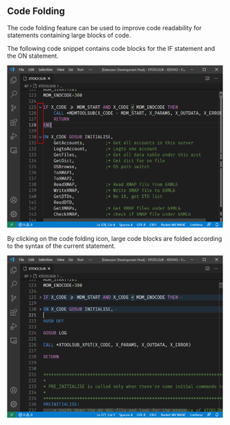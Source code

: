 ## Code Folding

The code folding feature can be used to improve code readability for statements containing large blocks of code.

The following code snippet contains code blocks for the IF statement and the ON statement.

![](../img/folding_before.png)

By clicking on the code folding icon, large code blocks are folded according to the syntax of the current statement.

![](../img/folding_after.png)